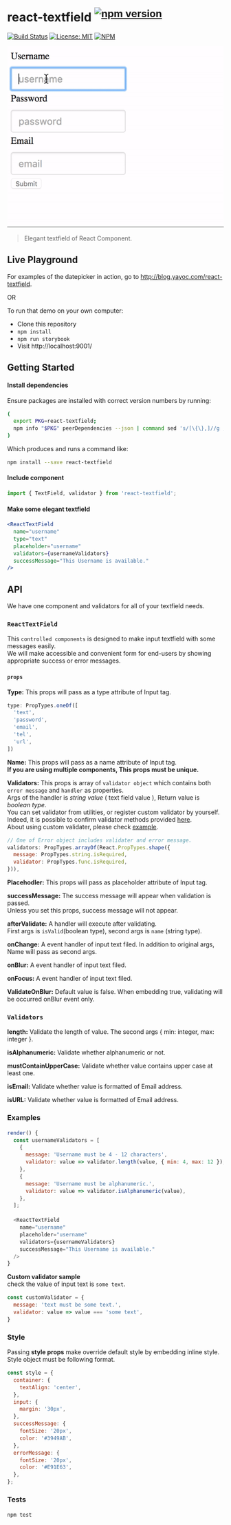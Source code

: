 # react-textfield <sup>[![npm version](https://badge.fury.io/js/react-textfield.svg)](https://badge.fury.io/js/react-textfield)</sup>

[![Build Status](https://travis-ci.org/yayoc/react-textfield.svg?branch=master)](https://travis-ci.org/yayoc/react-textfield)
[![License: MIT](https://img.shields.io/badge/License-MIT-yellow.svg)](https://opensource.org/licenses/MIT)
[![NPM](https://nodei.co/npm/react-textfield.png)](https://nodei.co/npm/react-textfield/)

![react-textfield in demo](https://raw.githubusercontent.com/yayoc/react-textfield/master/react-textfield-demo.gif)


> Elegant textfield of React Component.

## Live Playground

For examples of the datepicker in action, go to http://blog.yayoc.com/react-textfield.

OR

To run that demo on your own computer:
* Clone this repository
* `npm install`
* `npm run storybook`
* Visit http://localhost:9001/

## Getting Started
#### Install dependencies
Ensure packages are installed with correct version numbers by running:
```sh
(
  export PKG=react-textfield;
  npm info "$PKG" peerDependencies --json | command sed 's/[\{\},]//g ; s/: /@/g; s/ *//g' | xargs npm install --save "$PKG"
)
```

Which produces and runs a command like:

```sh
npm install --save react-textfield
```

#### Include component
```js
import { TextField, validator } from 'react-textfield';
```

#### Make some elegant textfield
```jsx
<ReactTextField
  name="username"
  type="text"
  placeholder="username"
  validators={usernameValidators}
  successMessage="This Username is available."
/>
```

## API

We have one component and validators for all of your textfield needs.

### `ReactTextField`

This `controlled components` is designed to make input textfield with some messages easily.   
We will make accessible and convenient form for end-users by showing appropriate success or error messages.  

#### `props`

**Type:**
This props will pass as a type attribute of Input tag.  

```js
type: PropTypes.oneOf([
  'text',
  'password',
  'email',
  'tel',
  'url',
])
```

**Name:**
This props will pass as a name attribute of Input tag.  
**If you are using multiple components, This props must be unique.**

**Validators:**
This props is array of `validator object` which contains both `error message` and `handler` as properties.  
Args of the handler is *string value* ( text field value ), Return value is *boolean type*.  
You can set validator from utilities, or register custom validator by yourself.  
Indeed, it is possible to confirm validator methods provided [here](#-validators-).  
About using custom validater, please check [example](#examples).

```js
// One of Error object includes validater and error message.
validators: PropTypes.arrayOf(React.PropTypes.shape({
  message: PropTypes.string.isRequired,
  validator: PropTypes.func.isRequired,
})),
```

**Placehodler:**
This props will pass as placeholder attribute of Input tag.

**successMessage:**
The success message will appear when validation is passed.  
Unless you set this props, success message will not appear.

**afterValidate:**
A handler will execute after validating.  
First args is `isValid`(boolean type), second args is `name` (string type).

**onChange:**
A event handler of input text filed. In addition to original args, Name will pass as second args.

**onBlur:**
A event handler of input text filed.

**onFocus:**
A event handler of input text filed.

**ValidateOnBlur:**
Default value is false. When embedding true, validating will be occurred onBlur event only.

### `Validators`

**length:**
Validate the length of value. The second args { min: integer, max: integer }.

**isAlphanumeric:**
Validate whether alphanumeric or not.

**mustContainUpperCase:**
Validate whether value contains upper case at least one.

**isEmail:**
Validate whether value is formatted of Email address.

**isURL:**
Validate whether value is formatted of Email address.

### Examples

```js
render() {
  const usernameValidators = [
    {
      message: 'Username must be 4 - 12 characters',
      validator: value => validator.length(value, { min: 4, max: 12 }),
    },
    {
      message: 'Username must be alphanumeric.',
      validator: value => validator.isAlphanumeric(value),
    },
  ];

  <ReactTextField
    name="username"
    placeholder="username"
    validators={usernameValidators}
    successMessage="This Username is available."
  />
}

```
**Custom validator sample**  
check the value of input text is `some text`.

```js
const customValidator = {
  message: 'text must be some text.',
  validator: value => value === 'some text',
}
```


### Style

Passing **style props** make override default style by embedding inline style.
Style object must be following format. 

```js
const style = {
  container: {
    textAlign: 'center',
  },
  input: {
    margin: '30px',
  },
  successMessage: {
    fontSize: '20px',
    color: '#3949AB',
  },
  errorMessage: {
    fontSize: '20px',
    color: '#E91E63',
  },
};
``` 

### Tests

`npm test`




